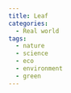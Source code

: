 ```yaml
---
title: Leaf
categories:
  - Real world
tags:
  - nature
  - science
  - eco
  - environment
  - green
---
```

